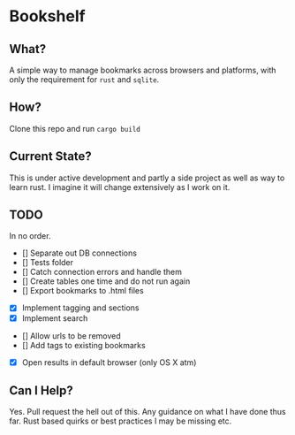 # Bookshelf

## What?

A simple way to manage bookmarks across browsers and platforms, with only the requirement for `rust` and `sqlite`.

## How?

Clone this repo and run `cargo build`

## Current State?

This is under active development and partly a side project as well as way to learn rust. I imagine it will change extensively as I work on it.

## TODO

In no order.

* [] Separate out DB connections
* [] Tests folder
* [] Catch connection errors and handle them
* [] Create tables one time and do not run again
* [] Export bookmarks to .html files
* [x] Implement tagging and sections
* [x] Implement search
* [] Allow urls to be removed
* [] Add tags to existing bookmarks
* [x] Open results in default browser (only OS X atm)

## Can I Help?

Yes. Pull request the hell out of this. Any guidance on what I have done thus far. Rust based quirks or best practices I may be missing etc.
